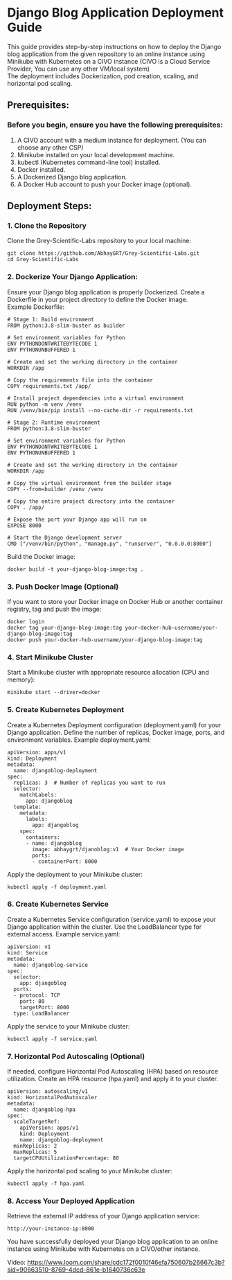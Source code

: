 # Django Blog Application Deployment Guide

This guide provides step-by-step instructions on how to deploy the Django blog application from the given repository to an online instance using Minikube with Kubernetes on a CIVO instance 
(CIVO is a Cloud Service Provider, You can use any other VM/local system) <br>
The deployment includes Dockerization, pod creation, scaling, and horizontal pod scaling.

<h2> Prerequisites:</h2>
<h3>Before you begin, ensure you have the following prerequisites:</h3>

1. A CIVO account with a medium instance for deployment. (You can choose any other CSP) <br>
2. Minikube installed on your local development machine. <br>
3. kubectl (Kubernetes command-line tool) installed. <br>
4. Docker installed.<br>
5. A Dockerized Django blog application.<br>
6. A Docker Hub account to push your Docker image (optional).<br>

<h2>Deployment Steps:</h2>

<h3>1. Clone the Repository</h3>
Clone the Grey-Scientific-Labs repository to your local machine:

```
git clone https://github.com/AbhayGRT/Grey-Scientific-Labs.git
cd Grey-Scientific-Labs
```

<h3>2. Dockerize Your Django Application:</h3>
Ensure your Django blog application is properly Dockerized. Create a Dockerfile in your project directory to define the Docker image. <br>
Example Dockerfile:

```
# Stage 1: Build environment
FROM python:3.8-slim-buster as builder

# Set environment variables for Python
ENV PYTHONDONTWRITEBYTECODE 1
ENV PYTHONUNBUFFERED 1

# Create and set the working directory in the container
WORKDIR /app

# Copy the requirements file into the container
COPY requirements.txt /app/

# Install project dependencies into a virtual environment
RUN python -m venv /venv
RUN /venv/bin/pip install --no-cache-dir -r requirements.txt

# Stage 2: Runtime environment
FROM python:3.8-slim-buster

# Set environment variables for Python
ENV PYTHONDONTWRITEBYTECODE 1
ENV PYTHONUNBUFFERED 1

# Create and set the working directory in the container
WORKDIR /app

# Copy the virtual environment from the builder stage
COPY --from=builder /venv /venv

# Copy the entire project directory into the container
COPY . /app/

# Expose the port your Django app will run on
EXPOSE 8000

# Start the Django development server
CMD ["/venv/bin/python", "manage.py", "runserver", "0.0.0.0:8000"]
```
 Build the Docker image:
```
docker build -t your-django-blog-image:tag .
```

<h3>3. Push Docker Image (Optional)</h3>
If you want to store your Docker image on Docker Hub or another container registry, tag and push the image:

```
docker login
docker tag your-django-blog-image:tag your-docker-hub-username/your-django-blog-image:tag
docker push your-docker-hub-username/your-django-blog-image:tag
```

<h3>4. Start Minikube Cluster</h3>
Start a Minikube cluster with appropriate resource allocation (CPU and memory):

```
minikube start --driver=docker
```

<h3>5. Create Kubernetes Deployment</h3>
Create a Kubernetes Deployment configuration (deployment.yaml) for your Django application. Define the number of replicas, Docker image, ports, and environment variables.
Example deployment.yaml:

```
apiVersion: apps/v1
kind: Deployment
metadata:
  name: djangoblog-deployment
spec:
  replicas: 3  # Number of replicas you want to run
  selector:
    matchLabels:
      app: djangoblog
  template:
    metadata:
      labels:
        app: djangoblog
    spec:
      containers:
      - name: djangoblog
        image: abhaygrt/djanoblog:v1  # Your Docker image
        ports:
        - containerPort: 8000
```

Apply the deployment to your Minikube cluster:
  ```
kubectl apply -f deployment.yaml
```

<h3>6. Create Kubernetes Service</h3>
Create a Kubernetes Service configuration (service.yaml) to expose your Django application within the cluster. Use the LoadBalancer type for external access.
Example service.yaml:

```
apiVersion: v1
kind: Service
metadata:
  name: djangoblog-service
spec:
  selector:
    app: djangoblog
  ports:
  - protocol: TCP
    port: 80
    targetPort: 8000
  type: LoadBalancer
```

Apply the service to your Minikube cluster:

```
kubectl apply -f service.yaml
```

<h3>7. Horizontal Pod Autoscaling (Optional)</h3>
If needed, configure Horizontal Pod Autoscaling (HPA) based on resource utilization. Create an HPA resource (hpa.yaml) and apply it to your cluster.

```
apiVersion: autoscaling/v1
kind: HorizontalPodAutoscaler
metadata:
  name: djangoblog-hpa
spec:
  scaleTargetRef:
    apiVersion: apps/v1
    kind: Deployment
    name: djangoblog-deployment
  minReplicas: 2
  maxReplicas: 5
  targetCPUUtilizationPercentage: 80
```

Apply the horizontal pod scaling to your Minikube cluster:

```
kubectl apply -f hpa.yaml
```

<h3>8. Access Your Deployed Application</h3>
Retrieve the external IP address of your Django application service:

```
http://your-instance-ip:8000
```
You have successfully deployed your Django blog application to an online instance using Minikube with Kubernetes on a CIVO/other instance.

Video: https://www.loom.com/share/cdc172f0010f46efa750607b26667c3b?sid=90663510-8769-4dcd-861e-b1640736c63e

